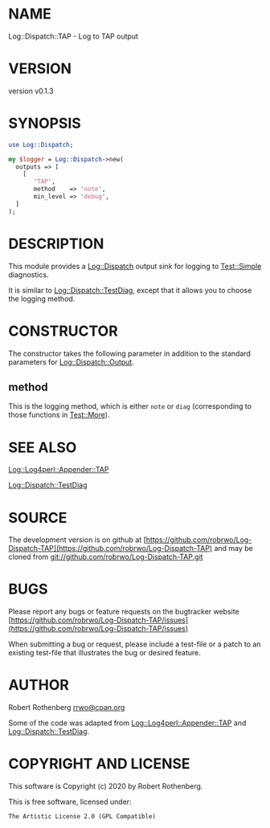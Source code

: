 # NAME

Log::Dispatch::TAP - Log to TAP output

# VERSION

version v0.1.3

# SYNOPSIS

```perl
use Log::Dispatch;

my $logger = Log::Dispatch->new(
  outputs => [
    [
       'TAP',
       method    => 'note',
       min_level => 'debug',
  ]
);
```

# DESCRIPTION

This module provides a [Log::Dispatch](https://metacpan.org/pod/Log::Dispatch) output sink for logging to
[Test::Simple](https://metacpan.org/pod/Test::Simple) diagnostics.

It is similar to [Log::Dispatch::TestDiag](https://metacpan.org/pod/Log::Dispatch::TestDiag), except that it allows you
to choose the logging method.

# CONSTRUCTOR

The constructor takes the following parameter in addition to the
standard parameters for [Log::Dispatch::Output](https://metacpan.org/pod/Log::Dispatch::Output).

## method

This is the logging method, which is either `note` or `diag`
(corresponding to those functions in [Test::More](https://metacpan.org/pod/Test::More)).

# SEE ALSO

[Log::Log4perl::Appender::TAP](https://metacpan.org/pod/Log::Log4perl::Appender::TAP)

[Log::Dispatch::TestDiag](https://metacpan.org/pod/Log::Dispatch::TestDiag)

# SOURCE

The development version is on github at [https://github.com/robrwo/Log-Dispatch-TAP](https://github.com/robrwo/Log-Dispatch-TAP)
and may be cloned from [git://github.com/robrwo/Log-Dispatch-TAP.git](git://github.com/robrwo/Log-Dispatch-TAP.git)

# BUGS

Please report any bugs or feature requests on the bugtracker website
[https://github.com/robrwo/Log-Dispatch-TAP/issues](https://github.com/robrwo/Log-Dispatch-TAP/issues)

When submitting a bug or request, please include a test-file or a
patch to an existing test-file that illustrates the bug or desired
feature.

# AUTHOR

Robert Rothenberg <rrwo@cpan.org>

Some of the code was adapted from [Log::Log4perl::Appender::TAP](https://metacpan.org/pod/Log::Log4perl::Appender::TAP)
and [Log::Dispatch::TestDiag](https://metacpan.org/pod/Log::Dispatch::TestDiag).

# COPYRIGHT AND LICENSE

This software is Copyright (c) 2020 by Robert Rothenberg.

This is free software, licensed under:

```
The Artistic License 2.0 (GPL Compatible)
```
